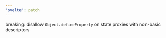 ```yaml
---
'svelte': patch
---
```


breaking: disallow `Object.defineProperty` on state proxies with non-basic descriptors
